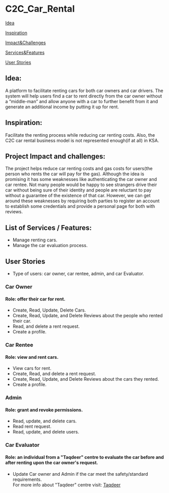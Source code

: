 # C2C_Car_Rental
[Idea](https://github.com/jawaher-alqotym/C2C_Car_Rental/edit/main/README.md#idea "Idea")

[Inspiration](https://github.com/jawaher-alqotym/C2C_Car_Rental/edit/main/README.md#inspiration "Inspiration")

[Impact&Challenges](https://github.com/jawaher-alqotym/C2C_Car_Rental/edit/main/README.md#project-impact-and-challenges "Impact&Challenges")

[Services&Features](https://github.com/jawaher-alqotym/C2C_Car_Rental/edit/main/README.md#list-of-services--features "Services&Features")

[User Stories](https://github.com/jawaher-alqotym/C2C_Car_Rental/edit/main/README.md#user-stories "User Stories")
## Idea:
A platform to facilitate renting cars for both car owners and car drivers. The system will help users find a car to rent directly from the car owner without a “middle-man” and allow anyone with a car to further benefit from it and generate an additional income by putting it up for rent.

## Inspiration:
Facilitate the renting process while reducing car renting costs. Also, the C2C car rental business model is not represented enough(if at all) in KSA.

## Project Impact and challenges:
The project helps reduce car renting costs and gas costs for users(the person who rents the car will pay for the gas). Although the idea is promising it has some weaknesses like authenticating the car owner and car rentee. Not many people would be happy to see strangers drive their car without being sure of their identity and people are reluctant to pay without a guarantee of the existence of that car. However, we can get around these weaknesses by requiring both parties to register an account to establish some credentials and provide a personal page for both with reviews.

## List of Services / Features:
- Manage renting cars.
- Manage the car evaluation process.


## User Stories
- Type of users: car owner, car rentee, admin, and car Evaluator.

### Car Owner
#### Role: offer their car for rent.
- Create, Read, Update, Delete Cars.
- Create, Read, Update, and Delete Reviews about the people who rented their car.
- Read, and delete a rent request.
- Create a profile.


### Car Rentee
#### Role: view and rent cars.
- View cars for rent.
- Create, Read, and delete a rent request.
- Create, Read, Update, and Delete Reviews about the cars they rented.
- Create a profile.

### Admin
#### Role: grant and revoke permissions.
- Read, update, and delete cars. 
- Read rent request.
- Read, update, and delete users.

### Car Evaluator
#### Role: an individual from a "Taqdeer" centre to evaluate the car before and after renting upon the car owner's request.
- Update Car owner and Admin if the car meet the safety/standard requirements.
<br>For more info about "Taqdeer" centre visit: [Taqdeer](https://taqeem.gov.sa/news/%D8%A7%D8%B9%D8%AA%D9%85%D8%A7%D8%AF-%D9%85%D8%B1%D8%A7%D9%83%D8%B2/ "Taqdeer")



